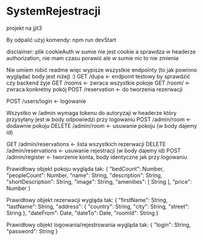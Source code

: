 # SystemRejestracji
projekt na jjit3

By odpalić użyj komendy:
npm run devStart

disclaimer: plik cookieAuth w sumie nie jest cookie a sprawdza w headerze authorization, nie mam czasu porawić ale w sumie nic to nie zmienia 

Nie umiem robić readme więc wypisze wszystkie endpointy (to jak powinno wyglądać body jest niżej) :)
GET /dupa <- endpoint testowy by sprawdzić czy backend żyje
GET /rooms <- zwraca wszystkie pokoje
GET /room/<id> <- zwraca konkretny pokój
POST /reservation <- do tworzenia rezerwacji

POST /users/login <- logowanie

Wszystko w /admin wymaga tokenu do autoryzaji w headerze który przysyłany jest w body odpowiedzi przy logowaniu
POST /admin/room <- dodawnie pokoju
DELETE /admin/room <- usuwanie pokoju (w body dajemy id)

GET /admin/reservations <- lista wszystkich rezerwacji
DELETE /admin/reservations <- usuwanie rejestracji (w body dajemy id)
POST /admin/register <- tworzenie konta, body identyczne jak przy logowaniu

Prawidłowy objekt pokoju wygląda tak:
{
    "bedCount": Number,
    "peopleCount": Number,
    "name": String,
    "description": String,
    "shortDescription": String,
    "image": String,
    "amenities": [ String ],
    "price": Number
}

Prawidłowy objekt rezerwacji wygląda tak:
{
	"firstName": String,
	"lastName": String,
	"address": {
		"country": String,
		"city": String,
		"street": String
	},
	"dateFrom": Date,
	"dateTo": Date,
	"roomId": String
}

Prawidłowy objekt logowania/rejestrowania wygląda tak:
{
	"login": String,
	"password": String
}
